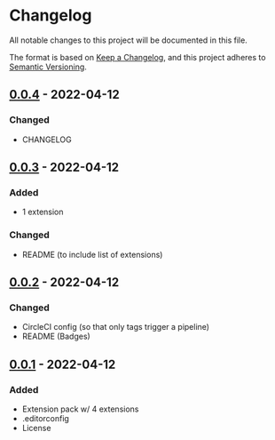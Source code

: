 # Changelog

<!-- https://github.com/DavidAnson/markdownlint#rules--aliases-->
<!-- markdownlint-disable MD022 MD024 MD032 -->

All notable changes to this project will be documented in this file.

The format is based on [Keep a Changelog](https://keepachangelog.com/en/1.0.0/),
and this project adheres to [Semantic Versioning](https://semver.org/spec/v2.0.0.html).

<!--
## [Unreleased] - YYYY-MM-DD
### Added
### Changed
### Removed
### Fixed
-->

## [0.0.4] - 2022-04-12
### Changed
- CHANGELOG

## [0.0.3] - 2022-04-12
### Added
- 1 extension
### Changed
- README (to include list of extensions)

## [0.0.2] - 2022-04-12
### Changed
- CircleCI config (so that only tags trigger a pipeline)
- README (Badges)

## [0.0.1] - 2022-04-12
### Added
- Extension pack w/ 4 extensions
- .editorconfig
- License

<!-- [Unreleased]: https://github.com/NdagiStanley/remote-ext-pack/compare/v0.0.4...HEAD -->
[0.0.4]: https://github.com/NdagiStanley/remote-ext-pack/compare/v0.0.3...v0.0.4
[0.0.3]: https://github.com/NdagiStanley/remote-ext-pack/compare/v0.0.2...v0.0.3
[0.0.2]: https://github.com/NdagiStanley/remote-ext-pack/compare/v0.0.1...v0.0.2
[0.0.1]: https://github.com/NdagiStanley/remote-ext-pack/releases/tag/v0.0.1
